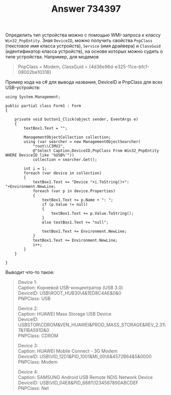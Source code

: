 ﻿---
title: "Answer 734397"
se.owner.user_id: 240512
se.owner.display_name: "MSDN.WhiteKnight"
se.owner.link: "https://ru.stackoverflow.com/users/240512/msdn-whiteknight"
se.answer_id: 734397
se.question_id: 318423
se.post_type: answer
se.score: 1
se.is_accepted: False
---
<p>Определить тип устройства можно с помощью WMI-запроса к классу <code>Win32_PnpEntity</code>. Зная <code>DeviceID</code>, можно получить свойства <code>PnpClass</code> (текстовое имя класса устройств), <code>Service</code> (имя драйвера) и <code>ClassGuid</code> (идентификатор класса устройств), на основе которых можно судить о типе устройства. Например, для модемов </p>

<blockquote>
  <p>PnpClass = Modem, ClassGuid = {4d36e96d-e325-11ce-bfc1-08002be10318}</p>
</blockquote>

<p>Пример кода на c# для вывода названия, DeviceID и PnpClass для всех USB-устройств:</p>

<pre><code>using System.Management;

public partial class Form1 : Form
{

    private void button1_Click(object sender, EventArgs e)
    {
        textBox1.Text = "";

        ManagementObjectCollection collection;
        using (var searcher = new ManagementObjectSearcher(
            "root\\CIMV2",
            @"Select Caption,DeviceID,PnpClass From Win32_PnpEntity WHERE DeviceID like '%USB%'"))
            collection = searcher.Get();

        int i = 1;
        foreach (var device in collection)
        {
            textBox1.Text += "Device "+i.ToString()+": "+Environment.NewLine;
            foreach (var p in device.Properties)
            {
                textBox1.Text += p.Name + ": ";
                if (p.Value != null)
                {
                    textBox1.Text += p.Value.ToString();
                }
                else textBox1.Text += "null";

                textBox1.Text += Environment.NewLine;
            }
            textBox1.Text += Environment.NewLine;
            i++;
        }            
    }

}
</code></pre>

<p>Выводит что-то такое:</p>

<blockquote>
  <p>Device 1:<br>
  Caption: Корневой USB-концентратор (USB 3.0)<br>
  DeviceID: USB\ROOT_HUB30\4&amp;1ED8C4AE&amp;0&amp;0<br>
  PNPClass: USB  </p>
  
  <p>Device 2:<br>
  Caption: HUAWEI Mass Storage USB Device<br>
  DeviceID: USBSTOR\CDROM&amp;VEN_HUAWEI&amp;PROD_MASS_STORAGE&amp;REV_2.31\7&amp;11BA591D&amp;0<br>
  PNPClass: CDROM  </p>
  
  <p>Device 3:<br>
  Caption: HUAWEI Mobile Connect - 3G Modem<br>
  DeviceID: USB\VID_12D1&amp;PID_1001&amp;MI_00\6&amp;4572B64&amp;5&amp;0000<br>
  PNPClass: Modem  </p>
  
  <p>Device 4:<br>
  Caption: SAMSUNG Android USB Remote NDIS Network Device<br>
  DeviceID: USB\VID_04E8&amp;PID_6881\1234567890ABCDEF<br>
  PNPClass: Net  </p>
</blockquote>

